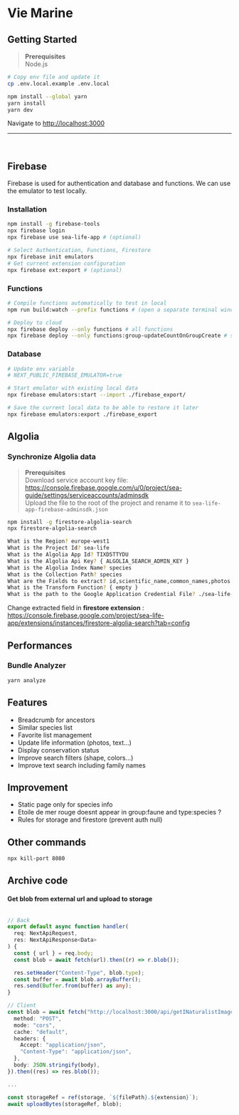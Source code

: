 # Vie Marine

## Getting Started

> **Prerequisites** <br>
> Node.js

```bash
# Copy env file and update it
cp .env.local.example .env.local

npm install --global yarn
yarn install
yarn dev
```

Navigate to [http://localhost:3000](http://localhost:3000)

---
<br>

## Firebase

Firebase is used for authentication and database and functions.
We can use the emulator to test locally.

### Installation
```bash
npm install -g firebase-tools
npx firebase login
npx firebase use sea-life-app # (optional)

# Select Authentication, Functions, Firestore
npx firebase init emulators
# Get current extension configuration
npx firebase ext:export # (optional)
```

### Functions

```bash
# Compile functions automatically to test in local
npm run build:watch --prefix functions # (open a separate terminal window)

# Deploy to cloud
npx firebase deploy --only functions # all functions
npx firebase deploy --only functions:group-updateCountOnGroupCreate # single function
```

### Database

```bash
# Update env variable
# NEXT_PUBLIC_FIREBASE_EMULATOR=true

# Start emulator with existing local data
npx firebase emulators:start --import ./firebase_export/

# Save the current local data to be able to restore it later
npx firebase emulators:export ./firebase_export
```

## Algolia

### Synchronize Algolia data

> **Prerequisites** <br>
> Download service account key file: https://console.firebase.google.com/u/0/project/sea-guide/settings/serviceaccounts/adminsdk <br>
> Upload the file to the root of the project and rename it to `sea-life-app-firebase-adminsdk.json`

```bash
npm install -g firestore-algolia-search
npx firestore-algolia-search

What is the Region? europe-west1
What is the Project Id? sea-life
What is the Algolia App Id? TIXD5TTYDU
What is the Algolia Api Key? { ALGOLIA_SEARCH_ADMIN_KEY }
What is the Algolia Index Name? species
What is the Collection Path? species
What are the Fields to extract? id,scientific_name,common_names,photos
What is the Transform Function? { empty }
What is the path to the Google Application Credential File? ./sea-life-app-firebase-adminsdk.json
```

Change extracted field in **firestore extension** :
https://console.firebase.google.com/project/sea-life-app/extensions/instances/firestore-algolia-search?tab=config

## Performances

### Bundle Analyzer

```bash
yarn analyze
```

## Features

- Breadcrumb for ancestors
- Similar species list
- Favorite list management
- Update life information (photos, text...)
- Display conservation status
- Improve search filters (shape, colors...)
- Improve text search including family names

## Improvement

- Static page only for species info
- Etoile de mer rouge doesnt appear in group:faune and type:species ?
- Rules for storage and firestore (prevent auth null)

## Other commands

```bash
npx kill-port 8080
```

## Archive code

#### Get blob from external url and upload to storage

```ts

// Back
export default async function handler(
  req: NextApiRequest,
  res: NextApiResponse<Data>
) {
  const { url } = req.body;
  const blob = await fetch(url).then((r) => r.blob());

  res.setHeader("Content-Type", blob.type);
  const buffer = await blob.arrayBuffer();
  res.send(Buffer.from(buffer) as any);
}

// Client
const blob = await fetch("http://localhost:3000/api/getINaturalistImage", {
  method: "POST",
  mode: "cors",
  cache: "default",
  headers: {
    Accept: "application/json",
    "Content-Type": "application/json",
  },
  body: JSON.stringify(body),
}).then((res) => res.blob());

...

const storageRef = ref(storage, `${filePath}.${extension}`);
await uploadBytes(storageRef, blob);
```

